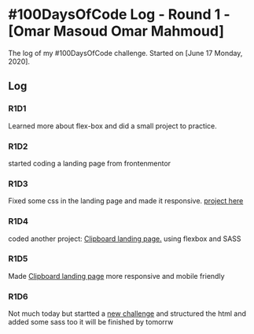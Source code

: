# #100DaysOfCode Log - Round 1 - [Omar Masoud Omar Mahmoud]

The log of my #100DaysOfCode challenge. Started on [June 17 Monday, 2020].

## Log

### R1D1 
Learned more about flex-box and did a small project to practice.

### R1D2
started coding a landing page from frontenmentor

### R1D3
Fixed some css in the landing page and made it responsive. [project here](https://fylo-dark-mode-challenge-41x6x4332.now.sh)

### R1D4
coded another project: [Clipboard landing page.](https://clipboard-mu.now.sh/) using flexbox and SASS

### R1D5
Made [Clipboard landing page](https://clipboard-mu.now.sh/) more responsive and mobile friendly

### R1D6
Not much today but startted a [new challenge](https://www.frontendmentor.io/challenges/project-tracking-intro-component-5d289097500fcb331a67d80e) and structured the html and added some sass too it will be finished by tomorrw
